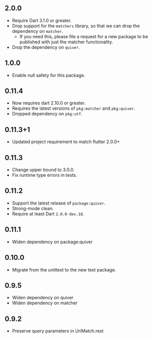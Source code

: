 ## 2.0.0

- Require Dart 3.1.0 or greater.
- Drop support for the `matchers` library, so that we can drop the dependency
  on `matcher`.
  - If you need this, please file a request for a new package to be published
    with just the matcher functionality.
- Drop the dependency on `quiver`.

## 1.0.0

- Enable null safety for this package.

## 0.11.4

- Now requires dart 2.10.0 or greater.
- Requires the latest versions of `pkg:matcher` and `pkg:quiver`.
- Dropped dependency on `pkg:utf`.

## 0.11.3+1
* Updated project requirement to match flutter 2.0.0+

## 0.11.3
* Change upper bound to 3.0.0.
* Fix runtime type errors in tests.

## 0.11.2

* Support the latest release of `package:quiver`.
* Strong-mode clean.
* Require at least Dart `2.0.0-dev.18`.

## 0.11.1

* Widen dependency on package:quiver

## 0.10.0

* Migrate from the unittest to the new test package.

## 0.9.5

* Widen dependency on quiver
* Widen dependency on matcher

## 0.9.2

* Preserve query parameters in UriMatch.rest
